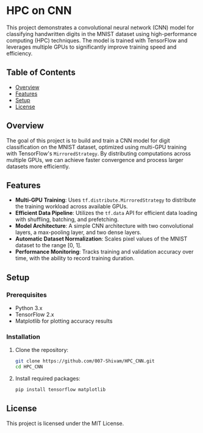 # HPC on CNN

This project demonstrates a convolutional neural network (CNN) model for classifying handwritten digits in the MNIST dataset using high-performance computing (HPC) techniques. The model is trained with TensorFlow and leverages multiple GPUs to significantly improve training speed and efficiency.

## Table of Contents
- [Overview](#overview)
- [Features](#features)
- [Setup](#setup)
- [License](#license)

## Overview

The goal of this project is to build and train a CNN model for digit classification on the MNIST dataset, optimized using multi-GPU training with TensorFlow's `MirroredStrategy`. By distributing computations across multiple GPUs, we can achieve faster convergence and process larger datasets more efficiently.

## Features

- **Multi-GPU Training**: Uses `tf.distribute.MirroredStrategy` to distribute the training workload across available GPUs.
- **Efficient Data Pipeline**: Utilizes the `tf.data` API for efficient data loading with shuffling, batching, and prefetching.
- **Model Architecture**: A simple CNN architecture with two convolutional layers, a max-pooling layer, and two dense layers.
- **Automatic Dataset Normalization**: Scales pixel values of the MNIST dataset to the range [0, 1].
- **Performance Monitoring**: Tracks training and validation accuracy over time, with the ability to record training duration.

## Setup

### Prerequisites

- Python 3.x
- TensorFlow 2.x
- Matplotlib for plotting accuracy results

### Installation

1. Clone the repository:
    ```bash
    git clone https://github.com/007-Shivam/HPC_CNN.git
    cd HPC_CNN
    ```

2. Install required packages:
    ```bash
    pip install tensorflow matplotlib
    ```

## License
This project is licensed under the MIT License.
